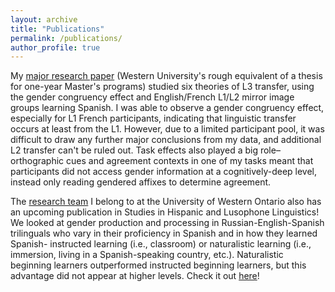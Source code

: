 ```yaml
---
layout: archive
title: "Publications"
permalink: /publications/
author_profile: true
---
```


My <a href="../files/MRP_NBenjamin_Final.pdf">major research paper</a> (Western University's rough equivalent of a thesis for one-year Master's programs) studied six theories of L3 transfer, using the gender congruency effect and English/French L1/L2 mirror image groups learning Spanish. I was able to observe a gender congruency effect, especially for L1 French participants, indicating that linguistic transfer occurs at least from the L1. However, due to a limited participant pool, it was difficult to draw any further major conclusions from my data, and additional L2 transfer can't be ruled out. Task effects also played a big role– orthographic cues and agreement contexts in one of my tasks meant that participants did not access gender information at a cognitively-deep level, instead only reading gendered affixes to determine agreement.

The <a href="https://www.thirdlanguageacquisition.com/">research team</a> I belong to at the University of Western Ontario also has an upcoming publication in Studies in Hispanic and Lusophone Linguistics! We looked at gender production and processing in Russian-English-Spanish trilinguals who vary in their proficiency in Spanish and in how they learned Spanish- instructed learning (i.e., classroom) or naturalistic learning (i.e., immersion, living in a Spanish-speaking country, etc.). Naturalistic beginning learners outperformed instructed beginning learners, but this advantage did not appear at higher levels. Check it out <a href="https://doi.org/10.1515/shll-2024-2015">here</a>!
